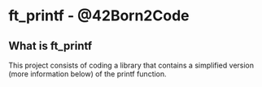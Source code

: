 # ft_printf - @42Born2Code

## What is ft_printf

This project consists of coding a library that contains a simplified version (more information below) of the printf function.
